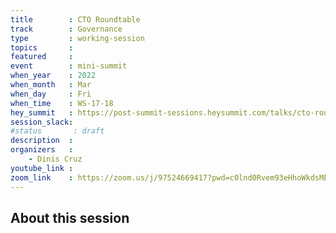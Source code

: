 ```yaml
---
title        : CTO Roundtable
track        : Governance
type         : working-session
topics       :
featured     :
event        : mini-summit
when_year    : 2022
when_month   : Mar
when_day     : Fri
when_time    : WS-17-18
hey_summit   : https://post-summit-sessions.heysummit.com/talks/cto-roundtable/
session_slack:
#status       : draft
description  :
organizers   :
    - Dinis Cruz
youtube_link : 
zoom_link    : https://zoom.us/j/97524669417?pwd=c0lnd0Rvem93eHhoWkdsMEVzcXBnQT09
---
```


## About this session

